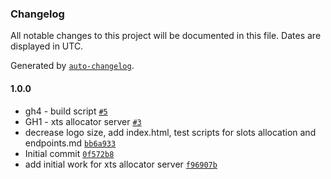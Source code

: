 ### Changelog

All notable changes to this project will be documented in this file. Dates are displayed in UTC.

Generated by [`auto-changelog`](https://github.com/CookPete/auto-changelog).

#### 1.0.0

- gh4 - build script [`#5`](https://github.com/rdkcentral/xts_allocator_server/pull/5)
- GH1 - xts allocator server [`#3`](https://github.com/rdkcentral/xts_allocator_server/pull/3)
- decrease logo size, add index.html, test scripts for slots allocation and endpoints.md [`bb6a933`](https://github.com/rdkcentral/xts_allocator_server/commit/bb6a933f774b93297a74101f0ab600e5a7f6dd0a)
- Initial commit [`0f572b8`](https://github.com/rdkcentral/xts_allocator_server/commit/0f572b8151d658a23f04444eaa1066485f219142)
- add initial work for xts allocator server [`f96907b`](https://github.com/rdkcentral/xts_allocator_server/commit/f96907b9d8a6d01f7c4224cb628c7eb5cae74f87)
